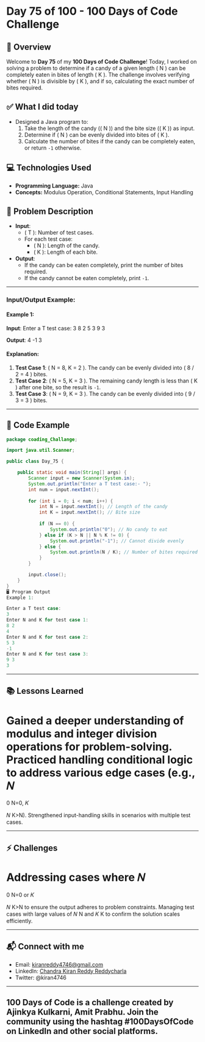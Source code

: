 # Day 75 of 100 - 100 Days of Code Challenge

## 📝 Overview
Welcome to **Day 75** of my **100 Days of Code Challenge**! Today, I worked on solving a problem to determine if a candy of a given length \( N \) can be completely eaten in bites of length \( K \). The challenge involves verifying whether \( N \) is divisible by \( K \), and if so, calculating the exact number of bites required.

## ✅ What I did today
- Designed a Java program to:
  1. Take the length of the candy (\( N \)) and the bite size (\( K \)) as input.
  2. Determine if \( N \) can be evenly divided into bites of \( K \).
  3. Calculate the number of bites if the candy can be completely eaten, or return `-1` otherwise.

## 💻 Technologies Used
- **Programming Language:** Java
- **Concepts:** Modulus Operation, Conditional Statements, Input Handling

## 📖 Problem Description
- **Input**:
  - \( T \): Number of test cases.
  - For each test case:
    - \( N \): Length of the candy.
    - \( K \): Length of each bite.
- **Output**:
  - If the candy can be eaten completely, print the number of bites required.
  - If the candy cannot be eaten completely, print `-1`.

---

### Input/Output Example:

#### Example 1:
**Input**:
Enter a T test case: 3 8 2 5 3 9 3


**Output**:
4 -1 3


#### Explanation:
1. **Test Case 1**: \( N = 8, K = 2 \). The candy can be evenly divided into \( 8 / 2 = 4 \) bites.
2. **Test Case 2**: \( N = 5, K = 3 \). The remaining candy length is less than \( K \) after one bite, so the result is `-1`.
3. **Test Case 3**: \( N = 9, K = 3 \). The candy can be evenly divided into \( 9 / 3 = 3 \) bites.

---

## 📝 Code Example

```java
package coading_Challange;

import java.util.Scanner;

public class Day_75 {

    public static void main(String[] args) {
        Scanner input = new Scanner(System.in);
        System.out.println("Enter a T test case:- ");
        int num = input.nextInt();
        
        for (int i = 0; i < num; i++) {
            int N = input.nextInt(); // Length of the candy
            int K = input.nextInt(); // Bite size
            
            if (N == 0) {
                System.out.println("0"); // No candy to eat
            } else if (K > N || N % K != 0) {
                System.out.println("-1"); // Cannot divide evenly
            } else {
                System.out.println(N / K); // Number of bites required
            }
        }

        input.close();
    }
}
🖥️ Program Output
Example 1:

Enter a T test case: 
3
Enter N and K for test case 1:
8 2
4
Enter N and K for test case 2:
5 3
-1
Enter N and K for test case 3:
9 3
3
```
---
## 📚 Lessons Learned
Gained a deeper understanding of modulus and integer division operations for problem-solving.
Practiced handling conditional logic to address various edge cases (e.g., 
𝑁
=
0
N=0, 
𝐾
>
𝑁
K>N).
Strengthened input-handling skills in scenarios with multiple test cases.

---
## ⚡ Challenges
Addressing cases where 
𝑁
=
0
N=0 or 
𝐾
>
𝑁
K>N to ensure the output adheres to problem constraints.
Managing test cases with large values of 
𝑁
N and 
𝐾
K to confirm the solution scales efficiently.

---
## 📬 Connect with me
- Email: kiranreddy4746@gmail.com
- LinkedIn: [Chandra Kiran Reddy Reddycharla](https://www.linkedin.com/in/chandra-kiran-reddy-reddycharla-a9a746230/)
- Twitter: @kiran4746

---
## 100 Days of Code is a challenge created by Ajinkya Kulkarni, Amit Prabhu. Join the community using the hashtag #100DaysOfCode on LinkedIn and other social platforms.

